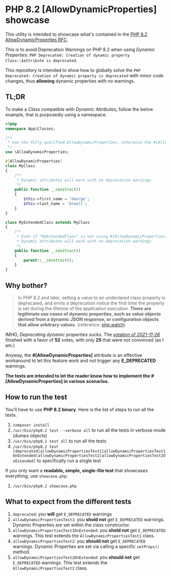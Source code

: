 # PHP 8.2 [AllowDynamicProperties] showcase

This utility is intended to showcase what's contained in the [PHP 8.2 AllowDynamicProperties RFC](https://php.watch/versions/8.2/dynamic-properties-deprecated#AllowDynamicProperties).

This is to avoid Deprecation Warnings on PHP 8.2 when using _Dynamic Properties_: `PHP Deprecated: Creation of dynamic property Class::$attribute is deprecated`.

This repository is intended to show how to globally solve the `PHP Deprecated: Creation of dynamic property is deprecated` with minor code changes, thus **allowing** dynamic properties with no warnings.

## TL;DR

To make a _Class_ compatible with _Dynamic Attributes_, follow the below example, that is purposedly using a namespace.

```php
<?php
namespace App\Classes;

/**
 * Use the fully-qualified AllowDynamicProperties, otherwise the #[AllowDynamicProperties] attribute on "MyClass" WILL NOT WORK.
 */
use \AllowDynamicProperties;

#[AllowDynamicProperties]
class MyClass
{
    /**
     * Dynamic attributes will work with no deprecation warnings
     */
    public function __construct()
    {
        $this->first_name = 'George';
        $this->last_name = 'Orwell';
    }
}

class MyExtendedClass extends MyClass 
{
    /**
     * Even if "MyExtendedClass" is not using #[AllowDynamicProperties], it extends "MyClass", that is using it.
     * Dynamic attributes will work with no deprecation warnings
     */
    public function __construct()
    {
        parent::__construct();
    }
}
```

## Why bother?

> In PHP 8.2 and later, setting a value to an undeclared class property is deprecated, and emits a deprecation notice the first time the property is set during the lifetime of the application execution. **There are legitimate use cases of dynamic properties, such as value objects derived from a dynamic JSON response, or configuration objects that allow arbitrary values.** (reference: [php.watch](https://php.watch/versions/8.2/dynamic-properties-deprecated#AllowDynamicProperties))

IMHO, _Deprecating dynamic properties sucks_. The [votation of _2021-11-26_](https://wiki.php.net/rfc/deprecate_dynamic_properties) finished with a favor of **52** votes, with only **25** that were not convinced (as I am.)

Anyway, the **#[AllowDynamicProperties]** attribute _is_ an effective workaround to let this feature work and not trigger any **E_DEPRECATED** warnings.

**The tests are intended to let the reader know how to implement the #[AllowDynamicProperties] in various scenarios.**

## How to run the test

You'll have to use **PHP 8.2 binary**. Here is the list of steps to run all the tests.

1. `composer install`
2. `/usr/bin/php8.2 test --verbose all` to run all the tests in verbose mode (dumps objects)
3. `/usr/bin/php8.2 test all` to run all the tests
4. `/usr/bin/php8.2 test [deprecated|allowDynamicPropertiesTest1|allowDynamicPropertiesTest1OnExtended|allowDynamicPropertiesTest2|allowDynamicPropertiesTest2OnExtended]` to specifically run a single test

If you only want a **readable, simple, single-file test** that showcases everything, use `showcase.php`:

1. `/usr/bin/php8.2 showcase.php`

## What to expect from the different tests

1. `deprecated`: you **will** get `E_DEPRECATED` warnings
2. `allowDynamicPropertiesTest1`: you **shold not** get `E_DEPRECATED` warnings. Dynamic Properties are set within the class constructor.
3. `allowDynamicPropertiesTest1OnExtended`: you **shold not** get `E_DEPRECATED` warnings. This test extends the `AllowDynamicPropertiesTest1` class.
4. `allowDynamicPropertiesTest2`: you **should not** get `E_DEPRECATED` warnings. Dynamic Properties are set via calling a specific `setProps()` method.
5. `allowDynamicPropertiesTest2OnExtended`: you **should not** get `E_DEPRECATED` warnings. This test extends the `AllowDynamicPropertiesTest2` class.
